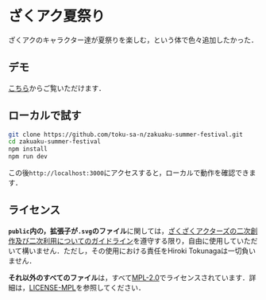 # ざくアク夏祭り

ざくアクのキャラクター達が夏祭りを楽しむ，という体で色々追加したかった．

## デモ

[こちら](https://toku-sa-n.github.io/zakuaku-summer-festival/)からご覧いただけます．

## ローカルで試す

```bash
git clone https://github.com/toku-sa-n/zakuaku-summer-festival.git
cd zakuaku-summer-festival
npm install
npm run dev
```

この後`http://localhost:3000`にアクセスすると，ローカルで動作を確認できます．

## ライセンス

**`public`内の，拡張子が`.svg`のファイル**に関しては，[ざくざくアクターズの二次創作及び二次利用についてのガイドライン](http://blog.livedoor.jp/hamusuta_rpg/archives/5635947.html)を遵守する限り，自由に使用していただいて構いません．ただし，その使用における責任をHiroki Tokunagaは一切負いません．

**それ以外のすべてのファイル**は，すべて[MPL-2.0](https://www.mozilla.org/en-US/MPL/2.0/)でライセンスされています．詳細は，[LICENSE-MPL](LICENSE-MPL)を参照してください．
